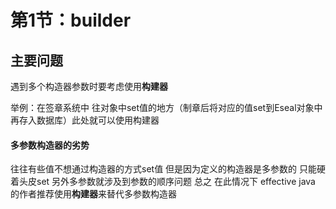 # 第1节：builder

## 主要问题
遇到多个构造器参数时要考虑使用**构建器**

举例：在签章系统中 往对象中set值的地方（制章后将对应的值set到Eseal对象中 再存入数据库）此处就可以使用构建器

#### 多参数构造器的劣势
往往有些值不想通过构造器的方式set值 但是因为定义的构造器是多参数的 只能硬着头皮set
另外多参数就涉及到参数的顺序问题 
总之 在此情况下 effective java 的作者推荐使用**构建器**来替代多参数构造器

